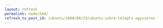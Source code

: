 ```yaml
---
layout: refresh
permalink: node/544/
refresh_to_post_id: /ubuntu/2008/08/25/ubuntu-usbre-telepts-egyszeren-liveusb
---
```

